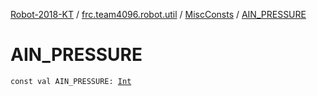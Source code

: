 [Robot-2018-KT](../../index.md) / [frc.team4096.robot.util](../index.md) / [MiscConsts](index.md) / [AIN_PRESSURE](./-a-i-n_-p-r-e-s-s-u-r-e.md)

# AIN_PRESSURE

`const val AIN_PRESSURE: `[`Int`](https://kotlinlang.org/api/latest/jvm/stdlib/kotlin/-int/index.html)